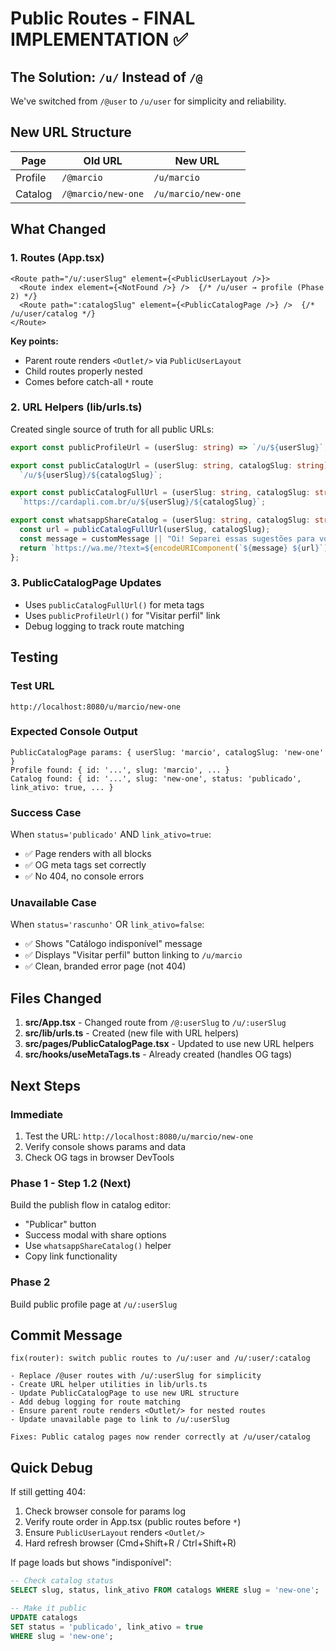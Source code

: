 # Public Routes - FINAL IMPLEMENTATION ✅

## The Solution: `/u/` Instead of `/@`

We've switched from `/@user` to `/u/user` for simplicity and reliability.

## New URL Structure

| Page | Old URL | New URL |
|------|---------|---------|
| Profile | `/@marcio` | `/u/marcio` |
| Catalog | `/@marcio/new-one` | `/u/marcio/new-one` |

## What Changed

### 1. Routes (App.tsx)
```tsx
<Route path="/u/:userSlug" element={<PublicUserLayout />}>
  <Route index element={<NotFound />} />  {/* /u/user → profile (Phase 2) */}
  <Route path=":catalogSlug" element={<PublicCatalogPage />} />  {/* /u/user/catalog */}
</Route>
```

**Key points:**
- Parent route renders `<Outlet/>` via `PublicUserLayout`
- Child routes properly nested
- Comes before catch-all `*` route

### 2. URL Helpers (lib/urls.ts)
Created single source of truth for all public URLs:

```typescript
export const publicProfileUrl = (userSlug: string) => `/u/${userSlug}`;

export const publicCatalogUrl = (userSlug: string, catalogSlug: string) => 
  `/u/${userSlug}/${catalogSlug}`;

export const publicCatalogFullUrl = (userSlug: string, catalogSlug: string) => 
  `https://cardapli.com.br/u/${userSlug}/${catalogSlug}`;

export const whatsappShareCatalog = (userSlug: string, catalogSlug: string, customMessage?: string) => {
  const url = publicCatalogFullUrl(userSlug, catalogSlug);
  const message = customMessage || "Oi! Separei essas sugestões para você 👉";
  return `https://wa.me/?text=${encodeURIComponent(`${message} ${url}`)}`;
};
```

### 3. PublicCatalogPage Updates
- Uses `publicCatalogFullUrl()` for meta tags
- Uses `publicProfileUrl()` for "Visitar perfil" link
- Debug logging to track route matching

## Testing

### Test URL
```
http://localhost:8080/u/marcio/new-one
```

### Expected Console Output
```
PublicCatalogPage params: { userSlug: 'marcio', catalogSlug: 'new-one' }
Profile found: { id: '...', slug: 'marcio', ... }
Catalog found: { id: '...', slug: 'new-one', status: 'publicado', link_ativo: true, ... }
```

### Success Case
When `status='publicado'` AND `link_ativo=true`:
- ✅ Page renders with all blocks
- ✅ OG meta tags set correctly
- ✅ No 404, no console errors

### Unavailable Case
When `status='rascunho'` OR `link_ativo=false`:
- ✅ Shows "Catálogo indisponível" message
- ✅ Displays "Visitar perfil" button linking to `/u/marcio`
- ✅ Clean, branded error page (not 404)

## Files Changed

1. **src/App.tsx** - Changed route from `/@:userSlug` to `/u/:userSlug`
2. **src/lib/urls.ts** - Created (new file with URL helpers)
3. **src/pages/PublicCatalogPage.tsx** - Updated to use new URL helpers
4. **src/hooks/useMetaTags.ts** - Already created (handles OG tags)

## Next Steps

### Immediate
1. Test the URL: `http://localhost:8080/u/marcio/new-one`
2. Verify console shows params and data
3. Check OG tags in browser DevTools

### Phase 1 - Step 1.2 (Next)
Build the publish flow in catalog editor:
- "Publicar" button
- Success modal with share options
- Use `whatsappShareCatalog()` helper
- Copy link functionality

### Phase 2
Build public profile page at `/u/:userSlug`

## Commit Message

```
fix(router): switch public routes to /u/:user and /u/:user/:catalog

- Replace /@user routes with /u/:userSlug for simplicity
- Create URL helper utilities in lib/urls.ts
- Update PublicCatalogPage to use new URL structure
- Add debug logging for route matching
- Ensure parent route renders <Outlet/> for nested routes
- Update unavailable page to link to /u/:userSlug

Fixes: Public catalog pages now render correctly at /u/user/catalog
```

## Quick Debug

If still getting 404:
1. Check browser console for params log
2. Verify route order in App.tsx (public routes before `*`)
3. Ensure `PublicUserLayout` renders `<Outlet/>`
4. Hard refresh browser (Cmd+Shift+R / Ctrl+Shift+R)

If page loads but shows "indisponível":
```sql
-- Check catalog status
SELECT slug, status, link_ativo FROM catalogs WHERE slug = 'new-one';

-- Make it public
UPDATE catalogs 
SET status = 'publicado', link_ativo = true 
WHERE slug = 'new-one';
```
